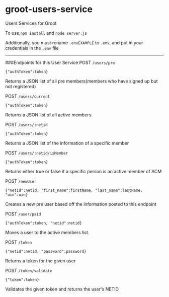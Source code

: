 # groot-users-service
Users Services for Groot

To use,``` npm install ``` and ```node server.js```

Additionally, you must rename ```.envEXAMPLE``` to ```.env```, and put in your credentials in the ```.env``` file

---
###Endpoints for this User Service
POST `/users/pre`

  `{"authToken":token}`

  Returns a JSON list of all pre members(members who have signed up but not registered)
  
POST `/users/current`

  `{"authToken":token}`

  Returns a JSON list of all active members

POST `/users/:netid`

  `{"authToken":token}`

  Returns a JSON list of the information of a specific member

POST `/users/:netid/isMember`

  `{"authToken":token}`
  
  Returns either true or false if a specific person is an active member of ACM
  
POST `/newUser`
  
  `{"netid":netid, "first_name":firstName, "last_name":lastName, "uin":uin}`
  
  Creates a new pre user based off the information posted to this endpoint
      
POST `/user/paid`
  
  `{"authToken":token, "netid":netid}`
  
  Moves a user to the active members list.

POST `/token`

  `{"netid":netid, "password":password}`
  
  Returns a token for the given user
  
POST `/token/validate`

  `{"token":token}`
  
  Validates the given token and returns the user's NETID








